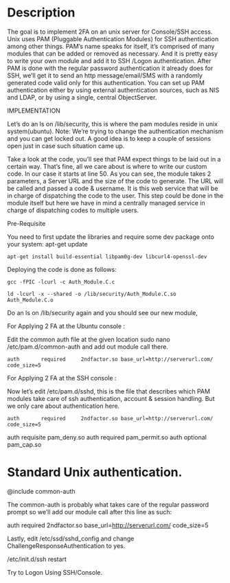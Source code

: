 # Description

The goal is to implement 2FA on an unix server for Console/SSH access. Unix uses PAM (Pluggable Authentication Modules) for SSH authentication among other things. PAM’s name speaks for itself, it’s comprised of many modules that can be added or removed as necessary. And it is pretty easy to write your own module and add it to SSH /Logon authentication. After PAM is done with the regular password authentication it already does for SSH, we’ll get it to send an http message/email/SMS with a randomly generated code valid only for this authentication.
You can set up PAM authentication either by using external authentication sources, such as NIS and LDAP, or by using a single, central ObjectServer.


IMPLEMENTATION

Let’s do an ls on /lib/security, this is where the pam modules reside in unix system(ubuntu).
Note: We’re trying to change the authentication mechanism and you  can get locked out. A good idea is to keep a couple of sessions open just in case such situation came up.

Take a look at the code, you’ll see that PAM expect things to be laid out in a certain way. That’s fine, all we care about is where to write our custom code. In our case it starts at line 50. As you can see, the module takes 2 parameters, a Server URL and the size of the code to generate. The URL will be called and passed a code & username. It is this web service that will be in charge of dispatching the code to the user. This step could be done in the module itself but here we have in mind a centrally managed service in charge of dispatching codes to multiple users.

Pre-Requisite 

You need to first update the libraries and require some dev package onto your system:
    apt-get update

    apt-get install build-essential libpam0g-dev libcurl4-openssl-dev

Deploying the code is done as follows:

    gcc -fPIC -lcurl -c Auth_Module.C.c

    ld -lcurl -x --shared -o /lib/security/Auth_Module.C.so Auth_Module.C.o

Do an ls on /lib/security again and you should see our new module, 

For Applying 2 FA at the Ubuntu console :

Edit the common auth file at the given location sudo nano /etc/pam.d/common-auth and add out module call there.

    auth       required     2ndfactor.so base_url=http://serverurl.com/ code_size=5

For Applying 2 FA at the SSH console :

Now let’s edit /etc/pam.d/sshd, this is the file that describes which PAM modules take care of ssh authentication, account & session handling. But we only care about authentication here.

    auth       required     2ndfactor.so base_url=http://serverurl.com/ code_size=5

auth requisite pam_deny.so
auth required pam_permit.so
auth optional pam_cap.so


# Standard Unix authentication.

@include common-auth


The common-auth is probably what takes care of the regular password prompt so we’ll add our module call after this line as such:

auth       required     2ndfactor.so base_url=http://serverurl.com/ code_size=5


Lastly, edit /etc/ssd/sshd_config and change ChallengeResponseAuthentication to yes. 

/etc/init.d/ssh restart

Try to Logon Using SSH/Console.

